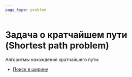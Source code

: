 ```yaml
---
page_type: problem
---
```

# Задача о кратчайшем пути (Shortest path problem)

Алгоритмы нахождения кратчайшего пути:

* [Поиск в ширину]([[20221026234807]])
